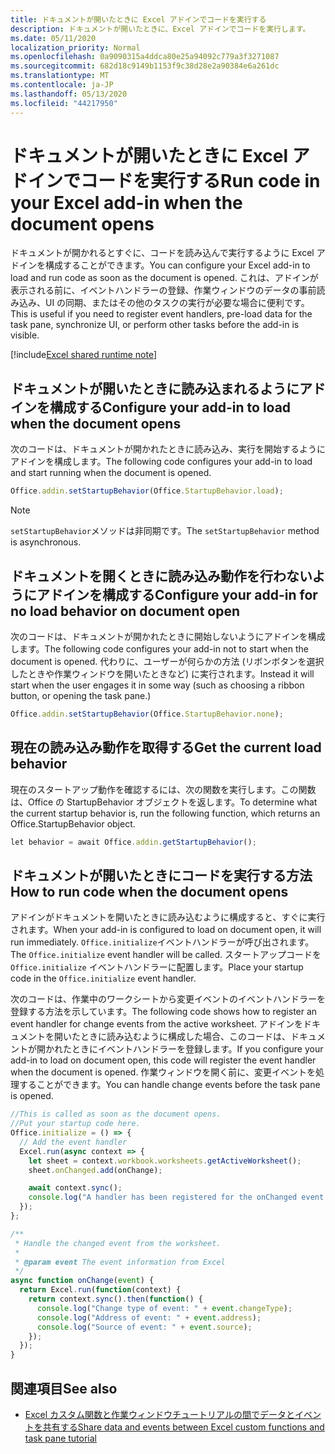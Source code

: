 ```yaml
---
title: ドキュメントが開いたときに Excel アドインでコードを実行する
description: ドキュメントが開いたときに、Excel アドインでコードを実行します。
ms.date: 05/11/2020
localization_priority: Normal
ms.openlocfilehash: 0a9090315a4ddca80e25a94092c779a3f3271087
ms.sourcegitcommit: 682d18c9149b1153f9c38d28e2a90384e6a261dc
ms.translationtype: MT
ms.contentlocale: ja-JP
ms.lasthandoff: 05/13/2020
ms.locfileid: "44217950"
---
```

# <a name="run-code-in-your-excel-add-in-when-the-document-opens"></a><span data-ttu-id="919e1-103">ドキュメントが開いたときに Excel アドインでコードを実行する</span><span class="sxs-lookup"><span data-stu-id="919e1-103">Run code in your Excel add-in when the document opens</span></span>

<span data-ttu-id="919e1-104">ドキュメントが開かれるとすぐに、コードを読み込んで実行するように Excel アドインを構成することができます。</span><span class="sxs-lookup"><span data-stu-id="919e1-104">You can configure your Excel add-in to load and run code as soon as the document is opened.</span></span> <span data-ttu-id="919e1-105">これは、アドインが表示される前に、イベントハンドラーの登録、作業ウィンドウのデータの事前読み込み、UI の同期、またはその他のタスクの実行が必要な場合に便利です。</span><span class="sxs-lookup"><span data-stu-id="919e1-105">This is useful if you need to register event handlers, pre-load data for the task pane, synchronize UI, or perform other tasks before the add-in is visible.</span></span>

[!include[Excel shared runtime note](../includes/note-requires-shared-runtime.md)]

## <a name="configure-your-add-in-to-load-when-the-document-opens"></a><span data-ttu-id="919e1-106">ドキュメントが開いたときに読み込まれるようにアドインを構成する</span><span class="sxs-lookup"><span data-stu-id="919e1-106">Configure your add-in to load when the document opens</span></span>

<span data-ttu-id="919e1-107">次のコードは、ドキュメントが開かれたときに読み込み、実行を開始するようにアドインを構成します。</span><span class="sxs-lookup"><span data-stu-id="919e1-107">The following code configures your add-in to load and start running when the document is opened.</span></span>

```JavaScript
Office.addin.setStartupBehavior(Office.StartupBehavior.load);
```

> [!NOTE]
> <span data-ttu-id="919e1-108">`setStartupBehavior`メソッドは非同期です。</span><span class="sxs-lookup"><span data-stu-id="919e1-108">The `setStartupBehavior` method is asynchronous.</span></span>

## <a name="configure-your-add-in-for-no-load-behavior-on-document-open"></a><span data-ttu-id="919e1-109">ドキュメントを開くときに読み込み動作を行わないようにアドインを構成する</span><span class="sxs-lookup"><span data-stu-id="919e1-109">Configure your add-in for no load behavior on document open</span></span>

<span data-ttu-id="919e1-110">次のコードは、ドキュメントが開かれたときに開始しないようにアドインを構成します。</span><span class="sxs-lookup"><span data-stu-id="919e1-110">The following code configures your add-in not to start when the document is opened.</span></span> <span data-ttu-id="919e1-111">代わりに、ユーザーが何らかの方法 (リボンボタンを選択したときや作業ウィンドウを開いたときなど) に実行されます。</span><span class="sxs-lookup"><span data-stu-id="919e1-111">Instead it will start when the user engages it in some way (such as choosing a ribbon button, or opening the task pane.)</span></span>

```JavaScript
Office.addin.setStartupBehavior(Office.StartupBehavior.none);
```

## <a name="get-the-current-load-behavior"></a><span data-ttu-id="919e1-112">現在の読み込み動作を取得する</span><span class="sxs-lookup"><span data-stu-id="919e1-112">Get the current load behavior</span></span>

<span data-ttu-id="919e1-113">現在のスタートアップ動作を確認するには、次の関数を実行します。この関数は、Office の StartupBehavior オブジェクトを返します。</span><span class="sxs-lookup"><span data-stu-id="919e1-113">To determine what the current startup behavior is, run the following function, which returns an Office.StartupBehavior object.</span></span>

```JavaScript
let behavior = await Office.addin.getStartupBehavior();
```

## <a name="how-to-run-code-when-the-document-opens"></a><span data-ttu-id="919e1-114">ドキュメントが開いたときにコードを実行する方法</span><span class="sxs-lookup"><span data-stu-id="919e1-114">How to run code when the document opens</span></span>

<span data-ttu-id="919e1-115">アドインがドキュメントを開いたときに読み込むように構成すると、すぐに実行されます。</span><span class="sxs-lookup"><span data-stu-id="919e1-115">When your add-in is configured to load on document open, it will run immediately.</span></span> <span data-ttu-id="919e1-116">`Office.initialize`イベントハンドラーが呼び出されます。</span><span class="sxs-lookup"><span data-stu-id="919e1-116">The `Office.initialize` event handler will be called.</span></span> <span data-ttu-id="919e1-117">スタートアップコードを `Office.initialize` イベントハンドラーに配置します。</span><span class="sxs-lookup"><span data-stu-id="919e1-117">Place your startup code in the `Office.initialize` event handler.</span></span>

<span data-ttu-id="919e1-118">次のコードは、作業中のワークシートから変更イベントのイベントハンドラーを登録する方法を示しています。</span><span class="sxs-lookup"><span data-stu-id="919e1-118">The following code shows how to register an event handler for change events from the active worksheet.</span></span> <span data-ttu-id="919e1-119">アドインをドキュメントを開いたときに読み込むように構成した場合、このコードは、ドキュメントが開かれたときにイベントハンドラーを登録します。</span><span class="sxs-lookup"><span data-stu-id="919e1-119">If you configure your add-in to load on document open, this code will register the event handler when the document is opened.</span></span> <span data-ttu-id="919e1-120">作業ウィンドウを開く前に、変更イベントを処理することができます。</span><span class="sxs-lookup"><span data-stu-id="919e1-120">You can handle change events before the task pane is opened.</span></span>


```JavaScript
//This is called as soon as the document opens.
//Put your startup code here.
Office.initialize = () => {
  // Add the event handler
  Excel.run(async context => {
    let sheet = context.workbook.worksheets.getActiveWorksheet();
    sheet.onChanged.add(onChange);

    await context.sync();
    console.log("A handler has been registered for the onChanged event.");
  });
};

/**
 * Handle the changed event from the worksheet.
 *
 * @param event The event information from Excel
 */
async function onChange(event) {
  return Excel.run(function(context) {
    return context.sync().then(function() {
      console.log("Change type of event: " + event.changeType);
      console.log("Address of event: " + event.address);
      console.log("Source of event: " + event.source);
    });
  });
}

```

## <a name="see-also"></a><span data-ttu-id="919e1-121">関連項目</span><span class="sxs-lookup"><span data-stu-id="919e1-121">See also</span></span>

- [<span data-ttu-id="919e1-122">Excel カスタム関数と作業ウィンドウチュートリアルの間でデータとイベントを共有する</span><span class="sxs-lookup"><span data-stu-id="919e1-122">Share data and events between Excel custom functions and task pane tutorial</span></span>](../tutorials/share-data-and-events-between-custom-functions-and-the-task-pane-tutorial.md)